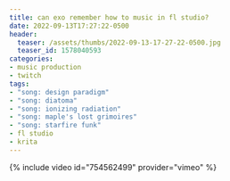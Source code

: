 ```yaml
---
title: can exo remember how to music in fl studio?
date: 2022-09-13T17:27:22-0500
header:
  teaser: /assets/thumbs/2022-09-13-17-27-22-0500.jpg
  teaser_id: 1578040593
categories:
- music production
- twitch
tags:
- "song: design paradigm"
- "song: diatoma"
- "song: ionizing radiation"
- "song: maple's lost grimoires"
- "song: starfire funk"
- fl studio
- krita
---
```

{% include video id="754562499" provider="vimeo" %}
